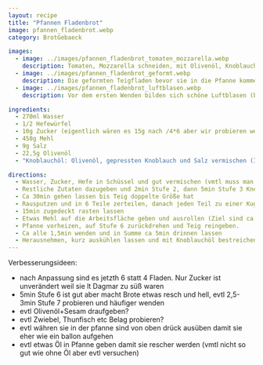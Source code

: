 ```yaml
---
layout: recipe
title: "Pfannen Fladenbrot"
image: pfannen_fladenbrot.webp
category: BrotGebaeck

images:
  - image: ../images/pfannen_fladenbrot_tomaten_mozzarella.webp
    description: Tomaten, Mozzarella schneiden, mit Olivenöl, Knoblauch, Salz, Pfeffer, Gute Laune vermischen und auf Fladen verteilen schmeckt super
  - image: ../images/pfannen_fladenbrot_geformt.webp
    description: Die geformten Teigfladen bevor sie in die Pfanne kommen
  - image: ../images/pfannen_fladenbrot_luftblasen.webp
    description: Vor dem ersten Wenden bilden sich schöne Luftblasen (besser bei Stufe 7 aber sonst ist sie zu heiß), nach dem Wenden leider nicht mehr (auch kein Luftpolster innen)

ingredients:
  - 270ml Wasser
  - 1/2 Hefewürfel
  - 10g Zucker (eigentlich wären es 15g nach /4*6 aber wir probieren weniger Zucker im Teig)
  - 450g Mehl
  - 9g Salz
  - 22,5g Olivenöl
  - "Knoblauchöl: Olivenöl, gepressten Knoblauch und Salz vermischen (Idee: etwas Petersilie)"

directions:
  - Wasser, Zucker, Hefe in Schüssel und gut vermischen (vmtl muss man das nicht extra machen)
  - Restliche Zutaten dazugeben und 2min Stufe 2, dann 5min Stufe 3 Kneten
  - Ca 30min gehen lassen bis Teig doppelte Größe hat
  - Rausputzen und in 6 Teile zerteilen, danach jeden Teil zu einer Kugel formen (in Mitte falten und rollen)
  - 15min zugedeckt rasten lassen
  - Etwas Mehl auf die Arbeitsfläche geben und ausrollen (Ziel sind ca 18cm pro Flade)
  - Pfanne vorheizen, auf Stufe 6 zurückdrehen und Teig reingeben.
  - Ca alle 1,5min wenden und in Summe ca 5min drinnen lassen
  - Herausnehmen, kurz auskühlen lassen und mit Knoblauchöl bestreichen oder füllen
---
```


Verbesserungsideen:

- nach Anpassung sind es jetzth 6 statt 4 Fladen. Nur Zucker ist unverändert weil sie lt Dagmar zu süß waren
- 5min Stufe 6 ist gut aber macht Brote etwas resch und hell, evtl 2,5-3min Stufe 7 probieren und häufiger wenden
- evtl Olivenöl+Sesam draufgeben?
- evtl Zwiebel, Thunfisch etc Belag probieren?
- evtl währen sie in der pfanne sind von oben drück ausüben damit sie eher wie ein ballon aufgehen
- evtl etwas Öl in Pfanne geben damit sie rescher werden (vmtl nicht so gut wie ohne Öl aber evtl versuchen)
